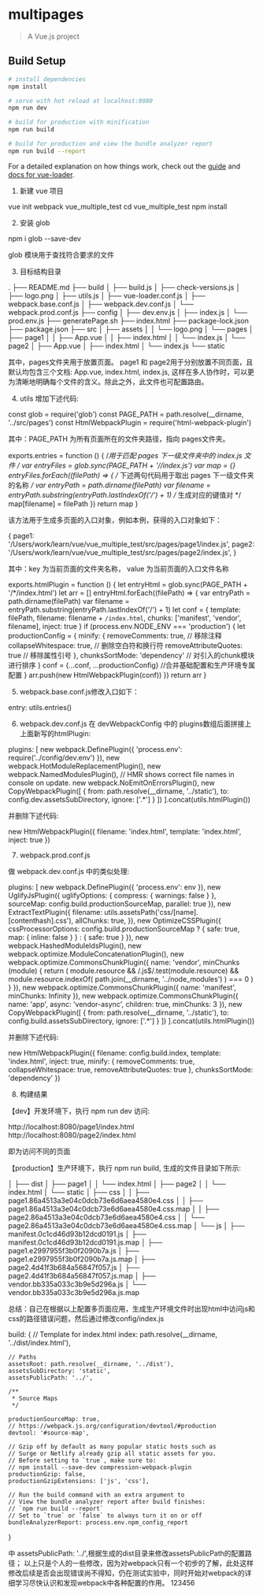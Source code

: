 # multipages

> A Vue.js project

## Build Setup

``` bash
# install dependencies
npm install

# serve with hot reload at localhost:8080
npm run dev

# build for production with minification
npm run build

# build for production and view the bundle analyzer report
npm run build --report
```

For a detailed explanation on how things work, check out the [guide](http://vuejs-templates.github.io/webpack/) and [docs for vue-loader](http://vuejs.github.io/vue-loader).


<!-- 多页面配置应用参考https://segmentfault.com/a/1190000016758185 -->

1. 新建 vue 项目

vue init webpack vue_multiple_test
cd vue_multiple_test
npm install

2. 安装 glob

npm i glob --save-dev

glob 模块用于查找符合要求的文件


3. 目标结构目录

.
├── README.md
├── build
│   ├── build.js
│   ├── check-versions.js
│   ├── logo.png
│   ├── utils.js
│   ├── vue-loader.conf.js
│   ├── webpack.base.conf.js
│   ├── webpack.dev.conf.js
│   └── webpack.prod.conf.js
├── config
│   ├── dev.env.js
│   ├── index.js
│   └── prod.env.js
├── generatePage.sh
├── index.html
├── package-lock.json
├── package.json
├── src
│   ├── assets
│   │   └── logo.png
│   └── pages
│       ├── page1
│       │   ├── App.vue
│       │   ├── index.html
│       │   └── index.js
│       └── page2
│           ├── App.vue
│           ├── index.html
│           └── index.js
└── static


其中，pages文件夹用于放置页面。 page1 和 page2用于分别放置不同页面，且默认均包含三个文档: App.vue, index.html, index.js, 这样在多人协作时，可以更为清晰地明确每个文件的含义。除此之外，此文件也可配置路由。


4. utils 增加下述代码:

const glob = require('glob')
const PAGE_PATH = path.resolve(__dirname, '../src/pages')
const HtmlWebpackPlugin = require('html-webpack-plugin')

其中：PAGE_PATH 为所有页面所在的文件夹路径，指向 pages文件夹。

exports.entries = function () {
    /*用于匹配 pages 下一级文件夹中的 index.js 文件 */
    var entryFiles = glob.sync(PAGE_PATH + '/*/index.js')
    var map = {}
    entryFiles.forEach((filePath) => {
        /* 下述两句代码用于取出 pages 下一级文件夹的名称 */
        var entryPath = path.dirname(filePath)
        var filename = entryPath.substring(entryPath.lastIndexOf('\/') + 1)
        /* 生成对应的键值对 */
        map[filename] = filePath
    })
    return map
}

该方法用于生成多页面的入口对象，例如本例，获得的入口对象如下：

{ 
    page1: '/Users/work/learn/vue/vue_multiple_test/src/pages/page1/index.js',
    page2: '/Users/work/learn/vue/vue_multiple_test/src/pages/page2/index.js',
 }

其中：key 为当前页面的文件夹名称， value 为当前页面的入口文件名称


exports.htmlPlugin = function () {
    let entryHtml = glob.sync(PAGE_PATH + '/*/index.html')
    let arr = []
    entryHtml.forEach((filePath) => {
        var entryPath = path.dirname(filePath)
        var filename = entryPath.substring(entryPath.lastIndexOf('\/') + 1)
        let conf = {
            template: filePath,
            filename: filename + `/index.html`,
            chunks: ['manifest', 'vendor', filename],
            inject: true
        }
        if (process.env.NODE_ENV === 'production') {
            let productionConfig = {
                minify: {
                  removeComments: true,         // 移除注释
                  collapseWhitespace: true,     // 删除空白符和换行符
                  removeAttributeQuotes: true   // 移除属性引号 
                },
                chunksSortMode: 'dependency'    // 对引入的chunk模块进行排序
            }
            conf = {...conf, ...productionConfig} //合并基础配置和生产环境专属配置
        }
        arr.push(new HtmlWebpackPlugin(conf))
    })
    return arr
}


5. webpack.base.conf.js修改入口如下：

entry: utils.entries()


6. webpack.dev.conf.js
在 devWebpackConfig 中的 plugins数组后面拼接上上面新写的htmlPlugin:

plugins: [
    new webpack.DefinePlugin({
      'process.env': require('../config/dev.env')
    }),
    new webpack.HotModuleReplacementPlugin(),
    new webpack.NamedModulesPlugin(), // HMR shows correct file names in console on update.
    new webpack.NoEmitOnErrorsPlugin(),
    new CopyWebpackPlugin([
      {
        from: path.resolve(__dirname, '../static'),
        to: config.dev.assetsSubDirectory,
        ignore: ['.*']
      }
    ])
  ].concat(utils.htmlPlugin())

  并删除下述代码:

  new HtmlWebpackPlugin({
    filename: 'index.html',
    template: 'index.html',
    inject: true
})

7. webpack.prod.conf.js

做 webpack.dev.conf.js 中的类似处理:

plugins: [
    new webpack.DefinePlugin({
      'process.env': env
    }),
    new UglifyJsPlugin({
      uglifyOptions: {
        compress: {
          warnings: false
        }
      },
      sourceMap: config.build.productionSourceMap,
      parallel: true
    }),
    new ExtractTextPlugin({
      filename: utils.assetsPath('css/[name].[contenthash].css'),
      allChunks: true,
    }),
    new OptimizeCSSPlugin({
      cssProcessorOptions: config.build.productionSourceMap
        ? { safe: true, map: { inline: false } }
        : { safe: true }
    }),
    new webpack.HashedModuleIdsPlugin(),
    new webpack.optimize.ModuleConcatenationPlugin(),
    new webpack.optimize.CommonsChunkPlugin({
      name: 'vendor',
      minChunks (module) {
        return (
          module.resource &&
          /\.js$/.test(module.resource) &&
          module.resource.indexOf(
            path.join(__dirname, '../node_modules')
          ) === 0
        )
      }
    }),
    new webpack.optimize.CommonsChunkPlugin({
      name: 'manifest',
      minChunks: Infinity
    }),
    new webpack.optimize.CommonsChunkPlugin({
      name: 'app',
      async: 'vendor-async',
      children: true,
      minChunks: 3
    }),
    new CopyWebpackPlugin([
      {
        from: path.resolve(__dirname, '../static'),
        to: config.build.assetsSubDirectory,
        ignore: ['.*']
      }
    ])
  ].concat(utils.htmlPlugin())

  并删除下述代码:

  new HtmlWebpackPlugin({
    filename: config.build.index,
    template: 'index.html',
    inject: true,
    minify: {
        removeComments: true,
        collapseWhitespace: true,
        removeAttributeQuotes: true
    },
    chunksSortMode: 'dependency'
})

8. 构建结果

【dev】开发环境下，执行 npm run dev 访问:

 http://localhost:8080/page1/index.html
 http://localhost:8080/page2/index.html

 即为访问不同的页面


【production】生产环境下，执行 npm run build, 生成的文件目录如下所示:

│   ├── dist
│   ├── page1
│   │   └── index.html
│   ├── page2
│   │   └── index.html
│   └── static
│       ├── css
│       │   ├── page1.86a4513a3e04c0dcb73e6d6aea4580e4.css
│       │   ├── page1.86a4513a3e04c0dcb73e6d6aea4580e4.css.map
│       │   ├── page2.86a4513a3e04c0dcb73e6d6aea4580e4.css
│       │   └── page2.86a4513a3e04c0dcb73e6d6aea4580e4.css.map
│       └── js
│           ├── manifest.0c1cd46d93b12dcd0191.js
│           ├── manifest.0c1cd46d93b12dcd0191.js.map
│           ├── page1.e2997955f3b0f2090b7a.js
│           ├── page1.e2997955f3b0f2090b7a.js.map
│           ├── page2.4d41f3b684a56847f057.js
│           ├── page2.4d41f3b684a56847f057.js.map
│           ├── vendor.bb335a033c3b9e5d296a.js
│           └── vendor.bb335a033c3b9e5d296a.js.map






总结：自己在根据以上配置多页面应用，生成生产环境文件时出现html中访问js和css的路径错误问题，然后通过修改config/index.js

build: {
    // Template for index.html
    index: path.resolve(__dirname, '../dist/index.html'),

    // Paths
    assetsRoot: path.resolve(__dirname, '../dist'),
    assetsSubDirectory: 'static',
    assetsPublicPath: '../',

    /**
     * Source Maps
     */

    productionSourceMap: true,
    // https://webpack.js.org/configuration/devtool/#production
    devtool: '#source-map',

    // Gzip off by default as many popular static hosts such as
    // Surge or Netlify already gzip all static assets for you.
    // Before setting to `true`, make sure to:
    // npm install --save-dev compression-webpack-plugin
    productionGzip: false,
    productionGzipExtensions: ['js', 'css'],

    // Run the build command with an extra argument to
    // View the bundle analyzer report after build finishes:
    // `npm run build --report`
    // Set to `true` or `false` to always turn it on or off
    bundleAnalyzerReport: process.env.npm_config_report
  }

  中 assetsPublicPath: '../',根据生成的dist目录来修改assetsPublicPath的配置路径；
  以上只是个人的一些修改，因为对webpack只有一个初步的了解，此处这样修改后续是否会出现错误尚不得知，仍在测试实验中，同时开始对webpack的详细学习尽快认识和发现webpack中各种配置的作用。
  123456